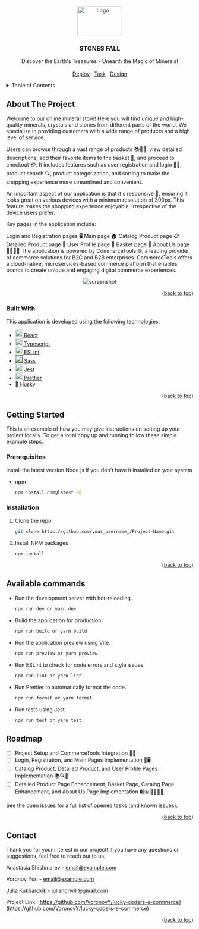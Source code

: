 <a name="readme-top"></a>


<!-- PROJECT LOGO -->
<br />
<div align="center">
  <a href="https://github.com/othneildrew/Best-README-Template">
    <img src="https://github.com/VoronovY/lucky-coders-e-commerce/assets/70838995/e3d1bc94-db02-4702-9c8f-36b0237c42c1" alt="Logo" width="120" height="80">
  </a>

  <h3 align="center">STONES FALL</h3>

  <p align="center">
    Discover the Earth's Treasures - Unearth the Magic of Minerals!
    <br />
    <br />
    <a href="https://VoronovY.github.io/lucky-coders-e-commerce/">Deploy</a>
    ·
    <a href="https://github.com/rolling-scopes-school/tasks/blob/master/tasks/eCommerce-Application/Readme.md">Task</a>
    ·
    <a href="https://www.figma.com/file/br4J0DEdaaNb1Eyv2nxirQ/StonesFall?type=design&node-id=10817-8470&mode=design&t=3YM00dQxK0uidGP7-0">Design</a>
  </p>
</div>



<!-- TABLE OF CONTENTS -->
<details>
  <summary>Table of Contents</summary>
  
1. [About The Project](#about-the-project)
    - [Built With](#built-with)
2. [Getting Started](#getting-started)
    - [Prerequisites](#prerequisites)
    - [Installation](#installation)
3. [Roadmap](#roadmap)
4. [Contact](#contact)
</details>


<!-- ABOUT THE PROJECT -->
## About The Project

Welcome to our online mineral store! Here you will find unique and high-quality minerals, crystals and stones from different parts of the world. We specialize in providing customers with a wide range of products and a high level of service.

Users can browse through a vast range of products 📚👗👟, view detailed descriptions, add their favorite items to the basket 🛒, and proceed to checkout 💳. It includes features such as user registration and login 📝🔐, product search 🔍, product categorization, and sorting to make the shopping experience more streamlined and convenient.

An important aspect of our application is that it's responsive 📲, ensuring it looks great on various devices with a minimum resolution of 390px. This feature makes the shopping experience enjoyable, irrespective of the device users prefer.

Key pages in the application include:

Login and Registration pages 🖥️
Main page 🏠
Catalog Product page 📋
Detailed Product page 🔎
User Profile page 👤
Basket page 🛒
About Us page 🙋‍♂️🙋‍♀️
The application is powered by CommerceTools 🌐, a leading provider of commerce solutions for B2C and B2B enterprises. CommerceTools offers a cloud-native, microservices-based commerce platform that enables brands to create unique and engaging digital commerce experiences.

<div align="center">
    <img src="https://github.com/VoronovY/lucky-coders-e-commerce/assets/70838995/b6b2d558-a2ce-4b2e-8b22-fa29bb5bd4be" alt="screenshot">
</div>

<p align="right">(<a href="#readme-top">back to top</a>)</p>



### Built With

This application is developed using the following technologies:

* <a href="https://react.dev/">
    <img src="https://upload.wikimedia.org/wikipedia/commons/a/a7/React-icon.svg" alt="React" width="20" height="20">
    React </a>
* <a href="https://www.typescriptlang.org/">
    <img src="https://upload.wikimedia.org/wikipedia/commons/4/4c/Typescript_logo_2020.svg" alt="Typescript" width="20"height="20">
    Typescript </a>
* <a href="https://eslint.org/">
    <img src="https://upload.wikimedia.org/wikipedia/commons/e/e3/ESLint_logo.svg" alt="ESLint" width="20" height="20">
    ESLint </a>
* <a href="">
    <img src="https://upload.wikimedia.org/wikipedia/commons/9/96/Sass_Logo_Color.svg" alt="Sass" width="20" height="20">
    Sass </a>
* <a href="https://jestjs.io/">
    <img src="https://iconape.com/wp-content/files/dx/352988/png/jest-logo.png" alt="Jest" width="20" height="20">
    Jest </a>
* <a href="https://prettier.io/">
    <img src="https://brandslogos.com/wp-content/uploads/images/large/prettier-logo-vector.svg" alt="Prettier" width="20"height="20">
    Prettier </a>
* <a href="https://www.npmjs.com/package/husky"> 🐶 Husky</a>


<p align="right">(<a href="#readme-top">back to top</a>)</p>



<!-- GETTING STARTED -->
## Getting Started

This is an example of how you may give instructions on setting up your project locally.
To get a local copy up and running follow these simple example steps.

### Prerequisites

Install the latest version Node.js if you don't have it installed on your system
* npm
  ```sh
  npm install npm@latest -g
  ```

### Installation


1. Clone the repo
   ```sh
   git clone https://github.com/your_username_/Project-Name.git
   ```
2. Install NPM packages
   ```sh
   npm install
   ```

<p align="right">(<a href="#readme-top">back to top</a>)</p>


## Available commands

* Run the development server with hot-reloading.
   ```sh
   npm run dev or yarn dev
   ```
* Build the application for production.
   ```sh
   npm run build or yarn build
   ```
* Run the application preview using Vite.
   ```sh
   npm run preview or yarn preview
   ```
* Run ESLint to check for code errors and style issues.
   ```sh
   npm run lint or yarn lint
   ```
* Run Prettier to automatically format the code.
   ```sh
   npm run format or yarn format
   ```
* Run tests using Jest.
   ```js
   npm run test or yarn test
   ```


<!-- ROADMAP -->
## Roadmap

- [ ] Project Setup and CommerceTools Integration 🚀🔧
- [ ] Login, Registration, and Main Pages Implementation 🔐🖥️
- [ ] Catalog Product, Detailed Product, and User Profile Pages Implementation 📚🔍👥
- [ ] Detailed Product Page Enhancement, Basket Page, Catalog Page Enhancement, and About Us Page Implementation 🛍️📊🙋‍♂️🙋‍♀️

See the [open issues](https://github.com/VoronovY/lucky-coders-e-commerce/issues) for a full list of opened tasks (and known issues).

<p align="right">(<a href="#readme-top">back to top</a>)</p>



<!-- CONTACT -->
## Contact

Thank you for your interest in our project! If you have any questions or suggestions, feel free to reach out to us.

Anastasia Shishmarev - email@example.com

Voronov Yuri - email@example.com

Julia Kukharckik - julianorwill@gmail.com

Project Link: [https://github.com/VoronovY/lucky-coders-e-commerce](https://github.com/VoronovY/lucky-coders-e-commerce)

<p align="right">(<a href="#readme-top">back to top</a>)</p>